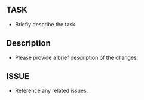 ## TASK

- Briefly describe the task.

## Description

- Please provide a brief description of the changes.

## ISSUE

- Reference any related issues.
